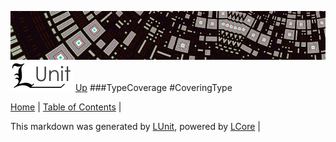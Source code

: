 ![](../Content/LUnit-banner-small.png "")
[<img align="right;" src="../Content/LUnit-logo-small.png">](../../README.md)
[Up](TypeCoverage.md)
###TypeCoverage
#CoveringType

[Home](../../README.md) | [Table of Contents](../../TableOfContents.md) | 


This markdown was generated by [LUnit](https://github.com/CodeSingularity/LUnit), powered by [LCore](https://github.com/CodeSingularity/LCore) | 

